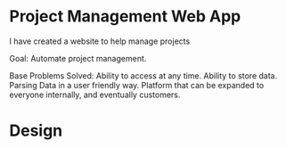 # Project Management Web App 
I have created a website to help manage projects

Goal: Automate project management. 

Base Problems Solved: 
  Ability to access at any time. 
  Ability to store data. 
  Parsing Data in a user friendly way. 
  Platform that can be expanded to everyone internally, and eventually customers. 
  
# Design


